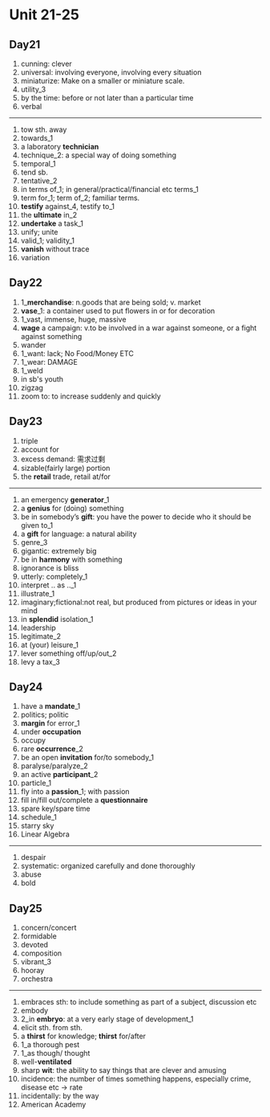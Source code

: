 # Unit 21-25

## Day21

1. cunning: clever
2. universal:  involving everyone, involving every situation
3. miniaturize: Make on a smaller or miniature scale.
4. utility_3
5. by the time: before or not later than a particular time
6. verbal

---

1. tow sth. away
2. towards_1
3. a laboratory **technician**
4. technique_2: a special way of doing something
5. temporal_1
6. tend sb.
7. tentative_2
8. in terms of_1; in general/practical/financial etc terms_1
9. term for_1; term of_2; familiar terms.
10. **testify** against_4, testify to_1
11. the **ultimate** in_2
12. **undertake** a task_1
13. unify; unite
14. valid_1; validity_1
15. **vanish** without trace
16. variation

## Day22

1. 1_**merchandise**: n.goods that are being sold; v. market
2. **vase**_1: a container used to put flowers in or for decoration
3. 1_vast, immense, huge, massive
4. **wage** a campaign: v.to be involved in a war against someone, or a fight against something
5. wander
6. 1_want: lack; No Food/Money ETC
7. 1_wear: DAMAGE
8. 1_weld
9. in sb's youth
10. zigzag
11. zoom to: to increase suddenly and quickly

## Day23

1. triple
2. account for
3. excess demand: 需求过剩
4. sizable(fairly large) portion
5. the **retail** trade, retail at/for

---

1. an emergency **generator**_1
2. a **genius** for (doing) something
3. be in somebody’s **gift**:  you have the power to decide who it should be given to_1
4. a **gift** for language:  a natural ability
5. genre_3
6. gigantic: extremely big
7. be in **harmony** with something
8. ignorance is bliss
9. utterly: completely_1
10. interpret .. as .._1
11. illustrate_1
12. imaginary;fictional:not real, but produced from pictures or ideas in your mind
13. in **splendid** isolation_1
14. leadership
15. legitimate_2
16. at (your) leisure_1
17. lever something off/up/out_2
18. levy a tax_3

## Day24

1. have a **mandate**_1
2. politics; politic
3. **margin** for error_1
4. under **occupation**
5. occupy
6. rare **occurrence**_2
7. be an open **invitation** for/to somebody_1
8. paralyse/paralyze_2
9. an active **participant**_2
10. particle_1
11. fly into a **passion**_1; with passion
12. fill in/fill out/complete a **questionnaire**
13. spare key/spare time
14. schedule_1
15. starry sky
16. Linear Algebra

---

1. despair
2. systematic: organized carefully and done thoroughly
3. abuse
4. bold

## Day25

1. concern/concert
2. formidable
3. devoted
4. composition
5. vibrant_3
6. hooray
7. orchestra

---

1. embraces sth: to include something as part of a subject, discussion etc
2. embody
3. 2_in **embryo**: at a very early stage of development_1
4. elicit sth. from sth.
5. a **thirst** for knowledge; **thirst** for/after
6. 1_a thorough pest
7. 1_as though/ thought
8. well-**ventilated**
9. sharp **wit**: the ability to say things that are clever and amusing
10. incidence: the number of times something happens, especially crime, disease etc → rate
11. incidentally:  by the way
12. American Academy
